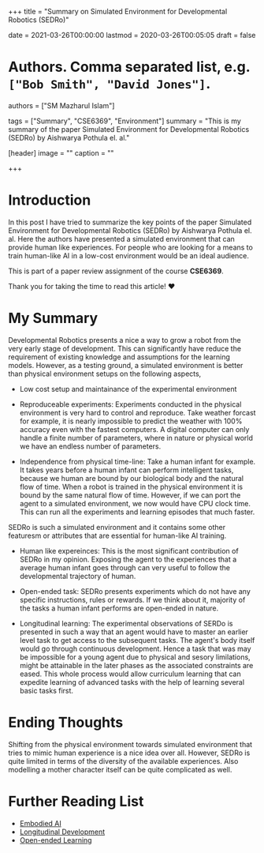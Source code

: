 +++
title = "Summary on Simulated Environment for Developmental Robotics (SEDRo)"

date = 2021-03-26T00:00:00
lastmod = 2020-03-26T00:05:05
draft = false

# Authors. Comma separated list, e.g. `["Bob Smith", "David Jones"]`.
authors = ["SM Mazharul Islam"]

tags = ["Summary", "CSE6369", "Environment"]
summary = "This is my summary of the paper Simulated Environment for Developmental Robotics (SEDRo) by Aishwarya Pothula el. al."

[header]
image = ""
caption = ""

+++

# Introduction

In this post I have tried to summarize the key points of the paper Simulated Environment for Developmental Robotics (SEDRo) by Aishwarya Pothula el. al. Here the authors have presented a simulated environment that can provide human like experiences. For people who are looking for a means to train human-like AI in a low-cost environment would be an ideal audience.

This is part of a paper review assignment of the course **CSE6369**.

Thank you for taking the time to read this article! :heart:


# My Summary

Developmental Robotics presents a nice a way to grow a robot from the very early stage of development. This can significantly have reduce the requirement of existing knowledge and assumptions for the learning models. However, as a testing ground, a simulated environment is better than physical environment setups on the following aspects,

- Low cost setup and maintainance of the experimental environment

- Reproduceable experiments: Experiments conducted in the physical environment is very hard to control and reproduce. Take weather forcast for example, it is nearly impossible to predict the weather with 100% accuracy even with the fastest computers. A digital computer can only handle a finite number of parameters, where in nature or physical world we have an endless number of parameters.
 
- Independence from physical time-line: Take a human infant for example. It takes years before a human infant can perform intelligent tasks, because we human are bound by our biological body and the natural flow of time. When a robot is trained in the physical environment it is bound by the same natural flow of time. However, if we can port the agent to a simulated environment, we now would have CPU clock time. This can run all the experiments and learning episodes that much faster.


SEDRo is such a simulated environment and it contains some other featuresm or attributes that are essential for human-like AI training.

- Human like expereinces: This is the most significant contribution of SEDRo in my opinion. Exposing the agent to the experiences that a average human infant goes through can very useful to follow the developmental trajectory of human.

- Open-ended task: SEDRo presents experiments which do not have any specific instructions, rules or rewards. If we think about it, majority of the tasks a human infant performs are open-ended in nature.

- Longitudinal learning: The experimental observations of SERDo is presented in such a way that an agent would have to master an earlier level task to get access to the subsequent tasks. The agent's body itself would go through continuous development. Hence a task that was may be impossible for a young agent due to physical and sesory limilations, might be attainable in the later phases as the associated constraints are eased. This whole process would allow curriculum learning that can expedite learning of advanced tasks with the help of learning several basic tasks first.



# Ending Thoughts
Shifting from the physical environment towards simulated environment that tries to mimic human experience is a nice idea over all. However, SEDRo is quite limited in terms of the diversity of the available experiences. Also modelling a mother character itself can be quite complicated as well.


# Further Reading List
- [Embodied AI](https://en.wikipedia.org/wiki/Embodied_cognition)
- [Longitudinal Development](https://en.wikipedia.org/wiki/Longitudinal_study)
- [Open-ended Learning](https://thehomeschoolscientist.com/open-ended-learning-resource/)
